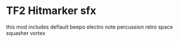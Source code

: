 
# TF2 Hitmarker sfx

this mod includes
deflault
beepo
electro
note
percussion
retro
space
squasher
vortex